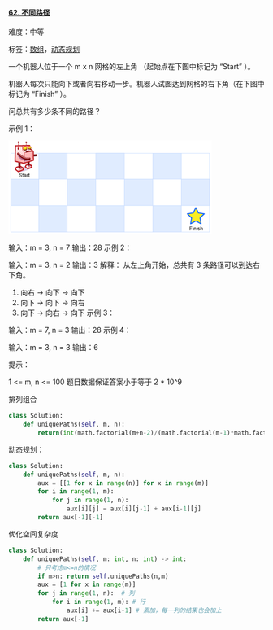 #### [62. 不同路径](https://leetcode-cn.com/problems/unique-paths/)

难度：中等

标签：[数组](../原理/数组.md)，[动态规划](../原理/动态规划.md)

一个机器人位于一个 m x n 网格的左上角 （起始点在下图中标记为 “Start” ）。

机器人每次只能向下或者向右移动一步。机器人试图达到网格的右下角（在下图中标记为 “Finish” ）。

问总共有多少条不同的路径？

示例 1：

![img](img/robot_maze.png)


输入：m = 3, n = 7
输出：28
示例 2：

输入：m = 3, n = 2
输出：3
解释：
从左上角开始，总共有 3 条路径可以到达右下角。
1. 向右 -> 向下 -> 向下
2. 向下 -> 向下 -> 向右
3. 向下 -> 向右 -> 向下
示例 3：

输入：m = 7, n = 3
输出：28
示例 4：

输入：m = 3, n = 3
输出：6


提示：

1 <= m, n <= 100
题目数据保证答案小于等于 2 * 10^9

排列组合

```python
class Solution:
    def uniquePaths(self, m, n):
        return(int(math.factorial(m+n-2)/(math.factorial(m-1)*math.factorial(n-1))))
```

动态规划：

```python
class Solution:
    def uniquePaths(self, m, n):
        aux = [[1 for x in range(n)] for x in range(m)]
        for i in range(1, m):
        	for j in range(1, n):
        		aux[i][j] = aux[i][j-1] + aux[i-1][j]
        return aux[-1][-1]
```

优化空间复杂度



```python
class Solution:
    def uniquePaths(self, m: int, n: int) -> int:
        # 只考虑m<=n的情况
        if m>n: return self.uniquePaths(n,m)
        aux = [1 for x in range(m)]
        for j in range(1, n):  # 列
        	for i in range(1, m): # 行
        		aux[i] += aux[i-1] # 累加，每一列的结果也会加上
        return aux[-1]
```

